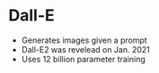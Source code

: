 # Dall-E

- Generates images given a prompt
- Dall-E2 was revelead on Jan. 2021
- Uses 12 billion parameter training
